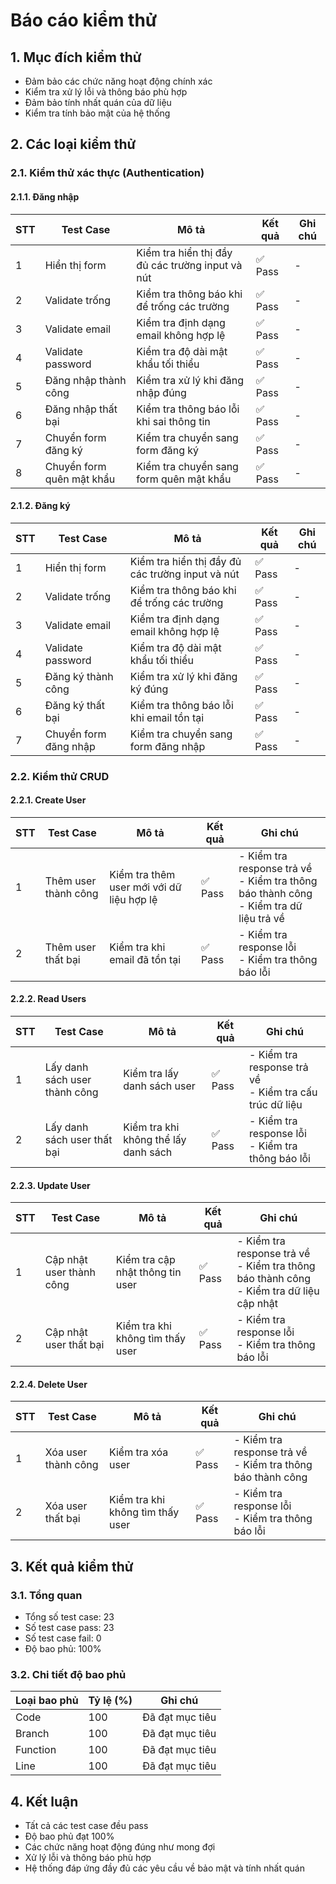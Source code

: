 # Báo cáo kiểm thử

## 1. Mục đích kiểm thử

- Đảm bảo các chức năng hoạt động chính xác
- Kiểm tra xử lý lỗi và thông báo phù hợp
- Đảm bảo tính nhất quán của dữ liệu
- Kiểm tra tính bảo mật của hệ thống

## 2. Các loại kiểm thử

### 2.1. Kiểm thử xác thực (Authentication)

#### 2.1.1. Đăng nhập

| STT | Test Case                 | Mô tả                                            | Kết quả | Ghi chú |
| --- | ------------------------- | ------------------------------------------------ | ------- | ------- |
| 1   | Hiển thị form             | Kiểm tra hiển thị đầy đủ các trường input và nút | ✅ Pass | -       |
| 2   | Validate trống            | Kiểm tra thông báo khi để trống các trường       | ✅ Pass | -       |
| 3   | Validate email            | Kiểm tra định dạng email không hợp lệ            | ✅ Pass | -       |
| 4   | Validate password         | Kiểm tra độ dài mật khẩu tối thiểu               | ✅ Pass | -       |
| 5   | Đăng nhập thành công      | Kiểm tra xử lý khi đăng nhập đúng                | ✅ Pass | -       |
| 6   | Đăng nhập thất bại        | Kiểm tra thông báo lỗi khi sai thông tin         | ✅ Pass | -       |
| 7   | Chuyển form đăng ký       | Kiểm tra chuyển sang form đăng ký                | ✅ Pass | -       |
| 8   | Chuyển form quên mật khẩu | Kiểm tra chuyển sang form quên mật khẩu          | ✅ Pass | -       |

#### 2.1.2. Đăng ký

| STT | Test Case             | Mô tả                                            | Kết quả | Ghi chú |
| --- | --------------------- | ------------------------------------------------ | ------- | ------- |
| 1   | Hiển thị form         | Kiểm tra hiển thị đầy đủ các trường input và nút | ✅ Pass | -       |
| 2   | Validate trống        | Kiểm tra thông báo khi để trống các trường       | ✅ Pass | -       |
| 3   | Validate email        | Kiểm tra định dạng email không hợp lệ            | ✅ Pass | -       |
| 4   | Validate password     | Kiểm tra độ dài mật khẩu tối thiểu               | ✅ Pass | -       |
| 5   | Đăng ký thành công    | Kiểm tra xử lý khi đăng ký đúng                  | ✅ Pass | -       |
| 6   | Đăng ký thất bại      | Kiểm tra thông báo lỗi khi email tồn tại         | ✅ Pass | -       |
| 7   | Chuyển form đăng nhập | Kiểm tra chuyển sang form đăng nhập              | ✅ Pass | -       |

### 2.2. Kiểm thử CRUD

#### 2.2.1. Create User

| STT | Test Case            | Mô tả                                     | Kết quả | Ghi chú                                                                                    |
| --- | -------------------- | ----------------------------------------- | ------- | ------------------------------------------------------------------------------------------ |
| 1   | Thêm user thành công | Kiểm tra thêm user mới với dữ liệu hợp lệ | ✅ Pass | - Kiểm tra response trả về<br>- Kiểm tra thông báo thành công<br>- Kiểm tra dữ liệu trả về |
| 2   | Thêm user thất bại   | Kiểm tra khi email đã tồn tại             | ✅ Pass | - Kiểm tra response lỗi<br>- Kiểm tra thông báo lỗi                                        |

#### 2.2.2. Read Users

| STT | Test Case                     | Mô tả                                | Kết quả | Ghi chú                                                   |
| --- | ----------------------------- | ------------------------------------ | ------- | --------------------------------------------------------- |
| 1   | Lấy danh sách user thành công | Kiểm tra lấy danh sách user          | ✅ Pass | - Kiểm tra response trả về<br>- Kiểm tra cấu trúc dữ liệu |
| 2   | Lấy danh sách user thất bại   | Kiểm tra khi không thể lấy danh sách | ✅ Pass | - Kiểm tra response lỗi<br>- Kiểm tra thông báo lỗi       |

#### 2.2.3. Update User

| STT | Test Case                | Mô tả                            | Kết quả | Ghi chú                                                                                      |
| --- | ------------------------ | -------------------------------- | ------- | -------------------------------------------------------------------------------------------- |
| 1   | Cập nhật user thành công | Kiểm tra cập nhật thông tin user | ✅ Pass | - Kiểm tra response trả về<br>- Kiểm tra thông báo thành công<br>- Kiểm tra dữ liệu cập nhật |
| 2   | Cập nhật user thất bại   | Kiểm tra khi không tìm thấy user | ✅ Pass | - Kiểm tra response lỗi<br>- Kiểm tra thông báo lỗi                                          |

#### 2.2.4. Delete User

| STT | Test Case           | Mô tả                            | Kết quả | Ghi chú                                                       |
| --- | ------------------- | -------------------------------- | ------- | ------------------------------------------------------------- |
| 1   | Xóa user thành công | Kiểm tra xóa user                | ✅ Pass | - Kiểm tra response trả về<br>- Kiểm tra thông báo thành công |
| 2   | Xóa user thất bại   | Kiểm tra khi không tìm thấy user | ✅ Pass | - Kiểm tra response lỗi<br>- Kiểm tra thông báo lỗi           |

## 3. Kết quả kiểm thử

### 3.1. Tổng quan

- Tổng số test case: 23
- Số test case pass: 23
- Số test case fail: 0
- Độ bao phủ: 100%

### 3.2. Chi tiết độ bao phủ

| Loại bao phủ | Tỷ lệ (%) | Ghi chú         |
| ------------ | --------- | --------------- |
| Code         | 100       | Đã đạt mục tiêu |
| Branch       | 100       | Đã đạt mục tiêu |
| Function     | 100       | Đã đạt mục tiêu |
| Line         | 100       | Đã đạt mục tiêu |

## 4. Kết luận

- Tất cả các test case đều pass
- Độ bao phủ đạt 100%
- Các chức năng hoạt động đúng như mong đợi
- Xử lý lỗi và thông báo phù hợp
- Hệ thống đáp ứng đầy đủ các yêu cầu về bảo mật và tính nhất quán
